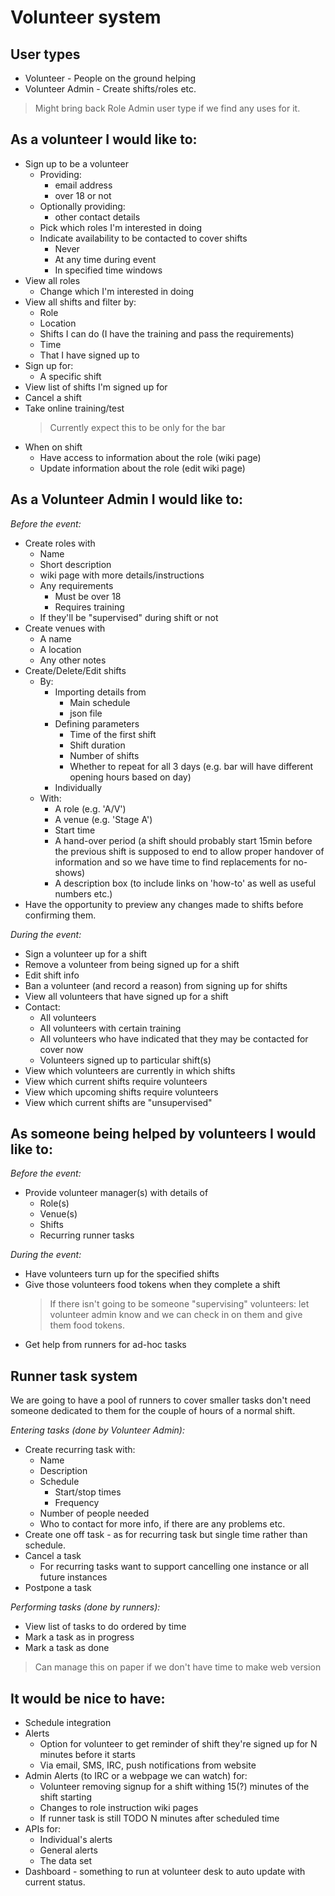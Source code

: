 # Volunteer system

## User types

* Volunteer - People on the ground helping
* Volunteer Admin - Create shifts/roles etc.

> Might bring back Role Admin user type if we find any uses for it.  

As a volunteer I would like to:
-------------------------------
* Sign up to be a volunteer
    - Providing:
      - email address
      - over 18 or not
    - Optionally providing:
      - other contact details
    - Pick which roles I'm interested in doing 
    - Indicate availability to be contacted to cover shifts
      - Never
      - At any time during event
      - In specified time windows
* View all roles
    - Change which I'm interested in doing 
* View all shifts and filter by:
    - Role
    - Location
    - Shifts I can do (I have the training and pass the requirements)
    - Time
    - That I have signed up to
* Sign up for:
    - A specific shift 
* View list of shifts I'm signed up for
* Cancel a shift
* Take online training/test
    > Currently expect this to be only for the bar
* When on shift
    - Have access to information about the role (wiki page)
    - Update information about the role (edit wiki page)

As a Volunteer Admin I would like to:
----------------------------

*Before the event:*
* Create roles with
    - Name
    - Short description
    - wiki page with more details/instructions
    - Any requirements 
        - Must be over 18
        - Requires training
    - If they'll be "supervised" during shift or not
* Create venues with
    - A name
    - A location
    - Any other notes
* Create/Delete/Edit shifts
    - By:
        + Importing details from 
            * Main schedule
            * json file
        + Defining parameters
            * Time of the first shift
            * Shift duration
            * Number of shifts
            * Whether to repeat for all 3 days (e.g. bar will have different opening hours based on day)
        + Individually
    - With:
        + A role (e.g. 'A/V')
        + A venue (e.g. 'Stage A')
        + Start time
        + A hand-over period (a shift should probably start 15min before the previous shift is supposed to end to allow proper handover of information and so we have time to find replacements for no-shows)
        + A description box (to include links on 'how-to' as well as useful numbers etc.)
* Have the opportunity to preview any changes made to shifts before confirming them.

*During the event:*
* Sign a volunteer up for a shift
* Remove a volunteer from being signed up for a shift
* Edit shift info
* Ban a volunteer (and record a reason) from signing up for shifts
* View all volunteers that have signed up for a shift
* Contact:
    - All volunteers
    - All volunteers with certain training
    - All volunteers who have indicated that they may be contacted for cover now 
    - Volunteers signed up to particular shift(s)
* View which volunteers are currently in which shifts
* View which current shifts require volunteers
* View which upcoming shifts require volunteers
* View which current shifts are "unsupervised"

As someone being helped by volunteers I would like to:
-------------------------

*Before the event:*
* Provide volunteer manager(s) with details of 
    - Role(s)
    - Venue(s)
    - Shifts
    - Recurring runner tasks
    
*During the event:*
* Have volunteers turn up for the specified shifts
* Give those volunteers food tokens when they complete a shift
  > If there isn't going to be someone "supervising" volunteers: let volunteer admin know and we can check in on them and give them food tokens. 
* Get help from runners for ad-hoc tasks

Runner task system
-------------------------

We are going to have a pool of runners to cover smaller tasks don't need someone dedicated to them for the couple of hours of a normal shift. 

*Entering tasks (done by Volunteer Admin):*
* Create recurring task with:
    - Name
    - Description
    - Schedule
        - Start/stop times
        - Frequency
    - Number of people needed
    - Who to contact for more info, if there are any problems etc.
* Create one off task - as for recurring task but single time rather than schedule.
* Cancel a task
    - For recurring tasks want to support cancelling one instance or all future instances
* Postpone a task 

*Performing tasks (done by runners):*
* View list of tasks to do ordered by time
* Mark a task as in progress
* Mark a task as done

> Can manage this on paper if we don't have time to make web version

It would be nice to have:
-------------------------
* Schedule integration
* Alerts
    - Option for volunteer to get reminder of shift they're signed up for N minutes before it starts
    - Via email, SMS, IRC, push notifications from website
* Admin Alerts (to IRC or a webpage we can watch) for:
    - Volunteer removing signup for a shift withing 15(?) minutes of the shift starting
    - Changes to role instruction wiki pages
    - If runner task is still TODO N minutes after scheduled time
* APIs for:
    - Individual's alerts
    - General alerts
    - The data set
* Dashboard - something to run at volunteer desk to auto update with current status.
